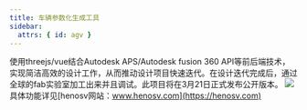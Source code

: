 ```yaml
---
title: 车辆参数化生成工具
sidebar:
  attrs: { id: agv }
---
```


使用threejs/vue结合Autodesk APS/Autodesk fusion 360 API等前后端技术，实现简洁高效的设计工作，从而推动设计项目快速迭代。在设计迭代完成后，通过全球的fab实验室加工出来并且调试。此项目将在3月21日正式发布公开版本。
![](https://nexmaker-profabx.oss-cn-hangzhou.aliyuncs.com/img/WX20250222-213610%402x.png)
具体功能详见[henosv网站：www.henosv.com](https://henosv.com)